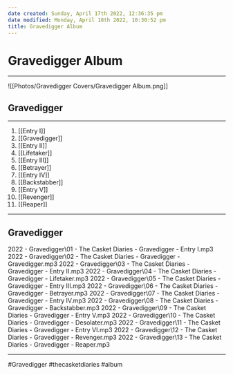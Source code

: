 ```yaml
---
date created: Sunday, April 17th 2022, 12:36:35 pm
date modified: Monday, April 18th 2022, 10:30:52 pm
title: Gravedigger Album
---
```

# Gravedigger Album

---

![[Photos/Gravedigger Covers/Gravedigger Album.png]]

## Gravedigger

---


  1. [[Entry I]]
  2. [[Gravedigger]]
  3. [[Entry II]]
  4. [[Lifetaker]]
  5. [[Entry III]]
  6. [[Betrayer]]
  7. [[Entry IV]]
  8. [[Backstabber]]
  9. [[Entry V]]
10. [[Revenger]]
11. [[Reaper]]

---

## Gravedigger

2022 - Gravedigger\01 - The Casket Diaries - Gravedigger - Entry I.mp3
2022 - Gravedigger\02 - The Casket Diaries - Gravedigger - Gravedigger.mp3
2022 - Gravedigger\03 - The Casket Diaries - Gravedigger - Entry II.mp3
2022 - Gravedigger\04 - The Casket Diaries - Gravedigger - Lifetaker.mp3
2022 - Gravedigger\05 - The Casket Diaries - Gravedigger - Entry III.mp3
2022 - Gravedigger\06 - The Casket Diaries - Gravedigger - Betrayer.mp3
2022 - Gravedigger\07 - The Casket Diaries - Gravedigger - Entry IV.mp3
2022 - Gravedigger\08 - The Casket Diaries - Gravedigger - Backstabber.mp3
2022 - Gravedigger\09 - The Casket Diaries - Gravedigger - Entry V.mp3
2022 - Gravedigger\10 - The Casket Diaries - Gravedigger - Desolater.mp3
2022 - Gravedigger\11 - The Casket Diaries - Gravedigger - Entry VI.mp3
2022 - Gravedigger\12 - The Casket Diaries - Gravedigger - Revenger.mp3
2022 - Gravedigger\13 - The Casket Diaries - Gravedigger - Reaper.mp3

---

#Gravedigger #thecasketdiaries  #album

